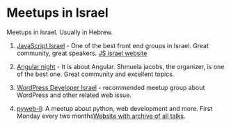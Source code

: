 # Meetups in Israel

Meetups in Israel. Usually in Hebrew.

1. [JavaScript Israel](https://www.meetup.com/JavaScript-Israel/) - One of the best front end groups in Israel. Great community, great speakers. [JS israel website](http://www.jsisrael.com/)

1. [Angular night](https://www.meetup.com/Angular-Nights/) - It is about Angular. Shmuela jacobs, the organizer, is one of the best one. Great community and excellent topics.

1. [WordPress Developer Israel](https://www.meetup.com/WordPress-Developers-Israel/) - recommended meetup group about WordPress and other related web issue.

1. [pyweb-il](https://www.meetup.com/PyWeb-IL/): A meetup about python, web development and more. First Monday every two months[Website with archive of all talks](https://pyweb-il.github.io/).
